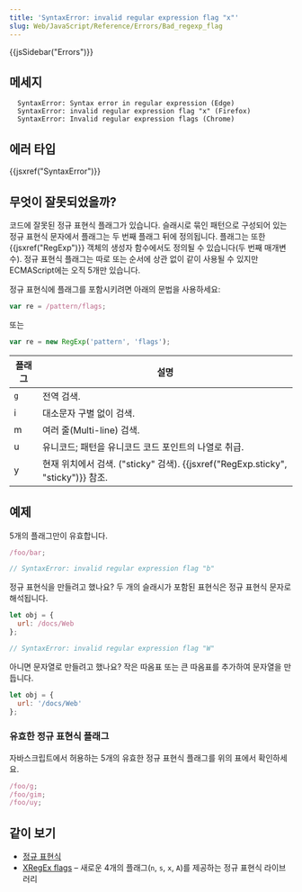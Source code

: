 ```yaml
---
title: 'SyntaxError: invalid regular expression flag "x"'
slug: Web/JavaScript/Reference/Errors/Bad_regexp_flag
---
```


{{jsSidebar("Errors")}}

## 메세지

```
  SyntaxError: Syntax error in regular expression (Edge)
  SyntaxError: invalid regular expression flag "x" (Firefox)
  SyntaxError: Invalid regular expression flags (Chrome)
```

## 에러 타입

{{jsxref("SyntaxError")}}

## 무엇이 잘못되었을까?

코드에 잘못된 정규 표현식 플래그가 있습니다. 슬래시로 묶인 패턴으로 구성되어 있는 정규 표현식 문자에서 플래그는 두 번째 플래그 뒤에 정의됩니다. 플래그는 또한 {{jsxref("RegExp")}} 객체의 생성자 함수에서도 정의될 수 있습니다(두 번째 매개변수). 정규 표현식 플래그는 따로 또는 순서에 상관 없이 같이 사용될 수 있지만 ECMAScript에는 오직 5개만 있습니다.

정규 표현식에 플래그를 포함시키려면 아래의 문법을 사용하세요:

```js
var re = /pattern/flags;
```

또는

```js
var re = new RegExp('pattern', 'flags');
```

| 플래그 | 설명                                                                                        |
| ------ | ------------------------------------------------------------------------------------------- |
| `g`    | 전역 검색.                                                                                  |
| i      | 대소문자 구별 없이 검색.                                                                    |
| m      | 여러 줄(Multi-line) 검색.                                                                   |
| u      | 유니코드; 패턴을 유니코드 코드 포인트의 나열로 취급.                                        |
| y      | 현재 위치에서 검색. ("sticky" 검색). {{jsxref("RegExp.sticky", "sticky")}} 참조. |

## 예제

5개의 플래그만이 유효합니다.

```js example-bad
/foo/bar;

// SyntaxError: invalid regular expression flag "b"
```

정규 표현식을 만들려고 했나요? 두 개의 슬래시가 포함된 표현식은 정규 표현식 문자로 해석됩니다.

```js example-bad
let obj = {
  url: /docs/Web
};

// SyntaxError: invalid regular expression flag "W"
```

아니면 문자열로 만들려고 했나요? 작은 따옴표 또는 큰 따옴표를 추가하여 문자열을 만듭니다.

```js example-good
let obj = {
  url: '/docs/Web'
};
```

### 유효한 정규 표현식 플래그

자바스크립트에서 허용하는 5개의 유효한 정규 표현식 플래그를 위의 표에서 확인하세요.

```js example-good
/foo/g;
/foo/gim;
/foo/uy;
```

## 같이 보기

- [정규 표현식](/ko/docs/Web/JavaScript/Guide/%EC%A0%95%EA%B7%9C%EC%8B%9D)
- [XRegEx flags](http://xregexp.com/flags/) – 새로운 4개의 플래그(`n`, `s`, `x`, `A`)를 제공하는 정규 표현식 라이브러리
